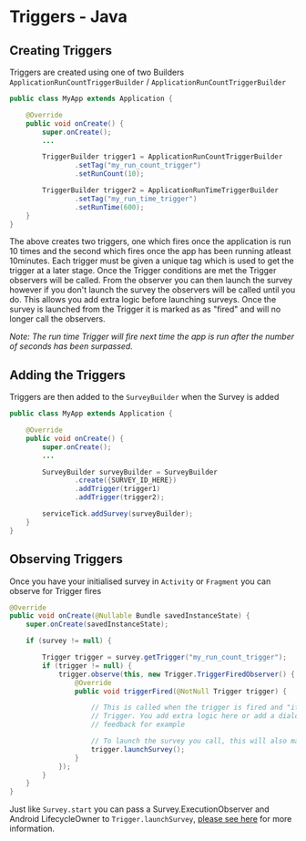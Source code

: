 # Triggers - Java

## Creating Triggers

Triggers are created using one of two Builders `ApplicationRunCountTriggerBuilder` / `ApplicationRunCountTriggerBuilder`

```java
public class MyApp extends Application {

    @Override
    public void onCreate() {
        super.onCreate();
        ...

        TriggerBuilder trigger1 = ApplicationRunCountTriggerBuilder
                .setTag("my_run_count_trigger")
                .setRunCount(10);

        TriggerBuilder trigger2 = ApplicationRunTimeTriggerBuilder
                .setTag("my_run_time_trigger")
                .setRunTime(600);
    }
}
```

The above creates two triggers, one which fires once the application is run 10 times and the second which fires once the app has been running atleast 10minutes. Each trigger must be given a unique tag which is used to get the trigger at a later stage. Once the Trigger conditions are met the Trigger observers will be called. From the observer you can then launch the survey however if you don't launch the survey the observers will be called until you do. This allows you add extra logic before launching surveys. Once the survey is launched from the Trigger it is marked as as "fired" and will no longer call the observers.

_Note: The run time Trigger will fire next time the app is run after the number of seconds has been surpassed._

## Adding the Triggers

Triggers are then added to the `SurveyBuilder` when the Survey is added

```java
public class MyApp extends Application {

    @Override
    public void onCreate() {
        super.onCreate();
        ...

        SurveyBuilder surveyBuilder = SurveyBuilder
                .create({SURVEY_ID_HERE})
                .addTrigger(trigger1)
                .addTrigger(trigger2);

        serviceTick.addSurvey(surveyBuilder);        
    }
}
```

## Observing Triggers

Once you have your initialised survey in `Activity` or `Fragment` you can observe for Trigger fires

```java
@Override
public void onCreate(@Nullable Bundle savedInstanceState) {
    super.onCreate(savedInstanceState);

    if (survey != null) {

        Trigger trigger = survey.getTrigger("my_run_count_trigger");
        if (trigger != null) {
            trigger.observe(this, new Trigger.TriggerFiredObserver() {
                @Override
                public void triggerFired(@NotNull Trigger trigger) {

                    // This is called when the trigger is fired and "it" will contain the
                    // Trigger. You add extra logic here or add a dialog asking for user
                    // feedback for example

                    // To launch the survey you call, this will also mark the trigger as fired
                    trigger.launchSurvey();
                }
            });
        }
    }
}
```

Just like `Survey.start` you can pass a Survey.ExecutionObserver and Android LifecycleOwner to `Trigger.launchSurvey`, [please see here](basic_usage_kotlin.md#observing-a-survey-whilst-its-being-performed-with-surveyexecutionobserver) for more information.
